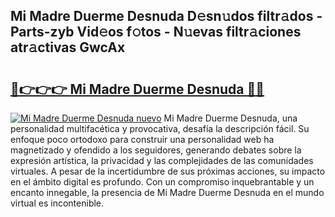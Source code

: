 ## Mi Madre Duerme Desnuda D𝚎sn𝚞dos filtr𝚊dos - Parts-zyb Vid𝚎os f𝚘tos - N𝚞evas filtr𝚊ciones atr𝚊ctivas GwcAx

# <h2><a href="http://mb8g9v.tromn.icu/?c=Mi+Madre+Duerme+Desnuda">🔗👉👉👉 Mi Madre Duerme Desnuda 🔗🔗</a></h2>

[![Mi Madre Duerme Desnuda nuevo](https://i.imgur.com/pEAQMta.gif)](http://mb8g9v.tromn.icu/?c=Mi+Madre+Duerme+Desnuda)
Mi Madre Duerme Desnuda, una personalidad multifacética y provocativa, desafía la descripción fácil. Su enfoque poco ortodoxo para construir una personalidad web ha magnetizado y ofendido a los seguidores, generando debates sobre la expresión artística, la privacidad y las complejidades de las comunidades virtuales. A pesar de la incertidumbre de sus próximas acciones, su impacto en el ámbito digital es profundo. Con un compromiso inquebrantable y un encanto innegable, la presencia de Mi Madre Duerme Desnuda en el mundo virtual es incontenible.
